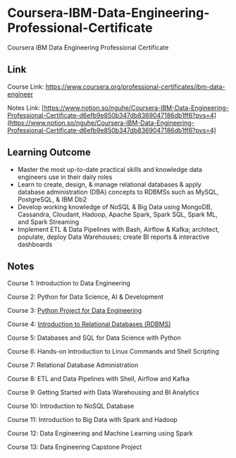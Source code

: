 # Coursera-IBM-Data-Engineering-Professional-Certificate
Coursera IBM Data Engineering Professional Certificate

## Link
Course Link: https://www.coursera.org/professional-certificates/ibm-data-engineer

Notes Link: [https://www.notion.so/nguhe/Coursera-IBM-Data-Engineering-Professional-Certificate-d6efb9e850b347db8369047186db1ff6?pvs=4](https://www.notion.so/nguhe/Coursera-IBM-Data-Engineering-Professional-Certificate-d6efb9e850b347db8369047186db1ff6?pvs=4)

## Learning Outcome
- Master the most up-to-date practical skills and knowledge data engineers use in their daily roles
- Learn to create, design, & manage relational databases & apply database administration (DBA) concepts to RDBMSs such as MySQL, PostgreSQL, & IBM Db2 
- Develop working knowledge of NoSQL & Big Data using MongoDB, Cassandra, Cloudant, Hadoop, Apache Spark, Spark SQL, Spark ML, and Spark Streaming 
- Implement ETL & Data Pipelines with Bash, Airflow & Kafka; architect, populate, deploy Data Warehouses; create BI reports & interactive dashboards 

## Notes
Course 1: Introduction to Data Engineering

Course 2: Python for Data Science, AI & Development

Course 3: [Python Project for Data Engineering](https://github.com/NguHE/Coursera-IBM-Data-Engineering-Professional-Certificate/blob/main/Course%203:%20ETL_Engineer_Peer_Review_Assignment.ipynb)

Course 4: [Introduction to Relational Databases (RDBMS)](https://github.com/NguHE/Coursera-IBM-Data-Engineering-Professional-Certificate/tree/966903f390119eb66423bd7dedd23aeac73e42e9/Course%204%20-%20Introduction%20to%20Relational%20Databases)

Course 5: Databases and SQL for Data Science with Python

Course 6: Hands-on Introduction to Linux Commands and Shell Scripting

Course 7: Relational Database Administration

Course 8: ETL and Data Pipelines with Shell, Airflow and Kafka

Course 9: Getting Started with Data Warehousing and BI Analytics

Course 10: Introduction to NoSQL Database

Course 11: Introduction to Big Data with Spark and Hadoop

Course 12: Data Engineering and Machine Learning using Spark

Course 13: Data Engineering Capstone Project
